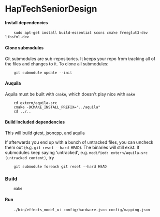 # HapTechSeniorDesign

#### Install dependencies

        sudo apt-get install build-essential scons cmake freeglut3-dev libsfml-dev

#### Clone submodules

Git submodules are sub-repositories. It keeps your repo from tracking all of the files and changes to it.
To clone all submodules:

        git submodule update --init

#### Auquila

Aquila must be built with `cmake`, which doesn't play nice with `make`

        cd extern/aquila-src
        cmake -DCMAKE_INSTALL_PREFIX="../aquila"
        cd ../..

#### Build Included dependencies

This will build gtest, jsoncpp, and aquila


If afterwards you end up with a bunch of untracked files, you can uncheck them out (e.g. `git reset --hard HEAD`).
The binaries will still exist. If submodules keep saying 'untracked', e.g.
`modified: extern/aquila-src (untracked content)`, try

        git submodule foreach git reset --hard HEAD

### Build

        make

#### Run

        ./bin/effects_model_ui config/hardware.json config/mapping.json
